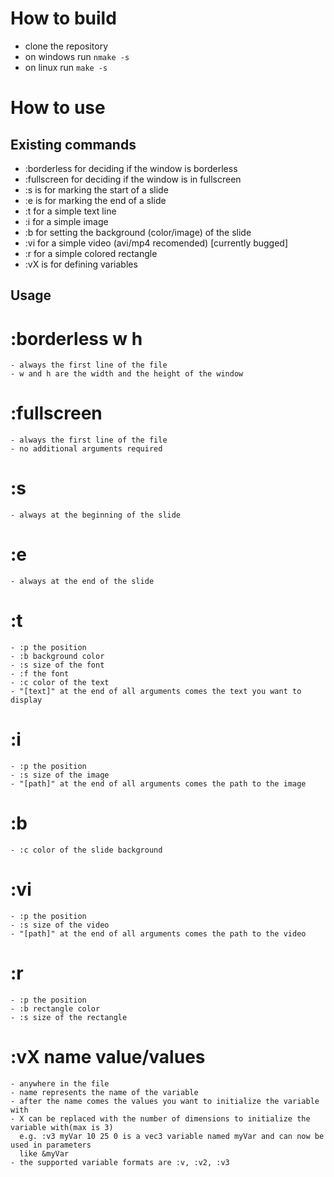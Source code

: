 # How to build

- clone the repository
- on windows run ```nmake -s```
- on linux run ```make -s```

# How to use

## Existing commands

- :borderless for deciding if the window is borderless
- :fullscreen for deciding if the window is in fullscreen
- :s is for marking the start of a slide
- :e is for marking the end of a slide
- :t for a simple text line
- :i for a simple image
- :b for setting the background (color/image) of the slide
- :vi for a simple video (avi/mp4 recomended) [currently bugged]
- :r for a simple colored rectangle
- :vX is for defining variables


## Usage

# :borderless w h
	- always the first line of the file
	- w and h are the width and the height of the window

# :fullscreen
	- always the first line of the file
	- no additional arguments required

# :s
	- always at the beginning of the slide

# :e
	- always at the end of the slide

# :t
	- :p the position
	- :b background color
	- :s size of the font
	- :f the font
	- :c color of the text	
	- "[text]" at the end of all arguments comes the text you want to display

# :i
	- :p the position
	- :s size of the image
	- "[path]" at the end of all arguments comes the path to the image

# :b
	- :c color of the slide background	

# :vi
	- :p the position
	- :s size of the video
	- "[path]" at the end of all arguments comes the path to the video

# :r
	- :p the position
	- :b rectangle color
	- :s size of the rectangle

# :vX name value/values
	- anywhere in the file
	- name represents the name of the variable
	- after the name comes the values you want to initialize the variable with
	- X can be replaced with the number of dimensions to initialize the variable with(max is 3)
	  e.g. :v3 myVar 10 25 0 is a vec3 variable named myVar and can now be used in parameters
	  like &myVar
	- the supported variable formats are :v, :v2, :v3

